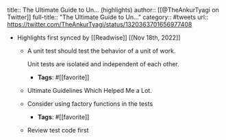 title:: The Ultimate Guide to Un... (highlights)
author:: [[@TheAnkurTyagi on Twitter]]
full-title:: "The Ultimate Guide to Un..."
category:: #tweets
url:: https://twitter.com/TheAnkurTyagi/status/1320363701656977408

- Highlights first synced by [[Readwise]] [[Nov 18th, 2022]]
	- A unit test should test the behavior of a unit of work.
	  
	  Unit tests are isolated and independent of each other.
		- **Tags**: #[[favorite]]
	- Ultimate Guidelines Which Helped Me a Lot.
	- Consider using factory functions in the tests
		- **Tags**: #[[favorite]]
	- Review test code first